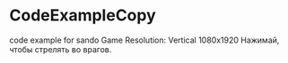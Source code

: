 # CodeExampleCopy
code example for sando
Game Resolution: Vertical 1080x1920
Нажимай, чтобы стрелять во врагов.